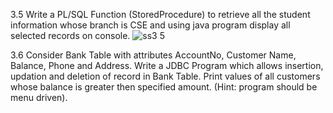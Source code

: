 3.5 Write a PL/SQL Function (StoredProcedure) to retrieve all the student information whose branch is CSE and using java program display all selected records on console.
![ss3 5](https://cloud.githubusercontent.com/assets/16942766/13044696/8a3eec8a-d3f5-11e5-9618-895fab5c8b62.JPG)

3.6 Consider Bank Table with attributes AccountNo, Customer Name, Balance, Phone and Address. Write a JDBC Program which allows insertion, updation and deletion of record in Bank Table. Print values of all customers whose balance is greater then specified amount. (Hint: program should be menu driven).
